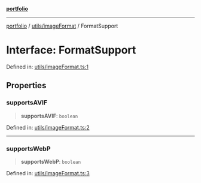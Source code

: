 [**portfolio**](../../../README.md)

***

[portfolio](../../../modules.md) / [utils/imageFormat](../README.md) / FormatSupport

# Interface: FormatSupport

Defined in: [utils/imageFormat.ts:1](https://github.com/tnorlund/Portfolio/blob/9c9698a46edd2af80f8449d49e1036b62ece5d10/portfolio/utils/imageFormat.ts#L1)

## Properties

### supportsAVIF

> **supportsAVIF**: `boolean`

Defined in: [utils/imageFormat.ts:2](https://github.com/tnorlund/Portfolio/blob/9c9698a46edd2af80f8449d49e1036b62ece5d10/portfolio/utils/imageFormat.ts#L2)

***

### supportsWebP

> **supportsWebP**: `boolean`

Defined in: [utils/imageFormat.ts:3](https://github.com/tnorlund/Portfolio/blob/9c9698a46edd2af80f8449d49e1036b62ece5d10/portfolio/utils/imageFormat.ts#L3)
